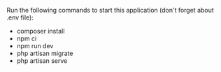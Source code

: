 Run the following commands to start this application (don't forget about .env file):
- composer install
- npm ci
- npm run dev
- php artisan migrate
- php artisan serve
